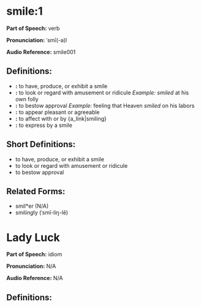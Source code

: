 # smile:1

**Part of Speech:** verb

**Pronunciation:** ˈsmī(-ə)l

**Audio Reference:** smile001

## Definitions:
- **:** to have, produce, or exhibit a smile
- **:** to look or regard with amusement or ridicule 
  *Example:* *smiled* at his own folly
- **:** to bestow approval 
  *Example:* feeling that Heaven *smiled* on his labors
- **:** to appear pleasant or agreeable
- **:** to affect with or by {a_link|smiling}
- **:** to express by a smile

## Short Definitions:
- to have, produce, or exhibit a smile
- to look or regard with amusement or ridicule
- to bestow approval

## Related Forms:
- smil*er (N/A)
- smil*ing*ly (ˈsmī-liŋ-lē)
# Lady Luck

**Part of Speech:** idiom

**Pronunciation:** N/A

**Audio Reference:** N/A

## Definitions:
